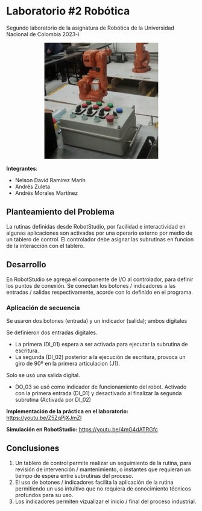 # Laboratorio #2 Robótica 
Segundo laboratorio de la asignatura de Robótica de la Universidad Nacional de Colombia 2023-i. 

<p align="center">
<img marigin="auto" src="https://github.com/mora200217/labrob-2/blob/master/assets/tablero.jpeg" width="60%"/> 
</p>

**Integrantes**: 
* Nelson David Ramírez Marín
* Andrés Zuleta 
* Andrés Morales Martínez 

## Planteamiento del Problema 
La rutinas definidas desde RobotStudio, por facilidad e interactividad en algunas aplicaciones son activadas por una operario externo por medio de un tablero de control. El controlador debe asignar las subrutinas en funcion de la interacción con el tablero. 
 
## Desarrollo 
En RobotStudio se agrega el componente de I/O al controlador, para definir los puntos de conexión. Se conectan los botones / indicadores a las entradas / salidas respectivamente, acorde con lo definido en el programa. 


### Aplicación de secuencia 
Se usaron dos botones (entrada) y un indicador (salida); ambos digitales

Se definieron dos entradas digitales. 
-  La primera (DI_01) espera a ser activada para ejecutar la subrutina de escritura. 
-  La segunda (DI_02) posterior a la ejecución de escritura, provoca un giro de 90º en la primera articulacion (J1). 

Solo se usó una salida digital. 
- DO_03 se usó como indicador de funcionamiento del robot. Activado con la primera entrada (DI_01) y desactivado al finalizar la segunda subrutina (Activada por DI_02)


__Implementación de la práctica en el laboratorio:__ https://youtu.be/Z5ZqPjXJmZI

__Simulación en RobotStudio:__ https://youtu.be/4mG4dATRGfc


## Conclusiones 
1. Un tablero de control permite realizar un seguimiento de la rutina, para revisión de intervención / mantenimiento, o instantes que requieran un tiempo de espera entre subrutinas del proceso.
2. El uso de botones / indicadores facilita la aplicación de la rutina permitiendo un uso intuitivo que no requiera de conocimiento técnicos profundos para su uso.
3. Los indicadores permiten vizualizar el inicio / final del proceso industrial.  

